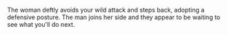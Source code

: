 The woman deftly avoids your wild attack and steps back, adopting a defensive posture.  The man joins her side and they appear to be waiting to see what you'll do next.